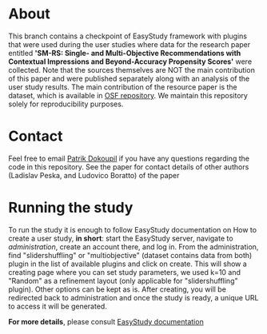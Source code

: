 # About
This branch contains a checkpoint of EasyStudy framework with plugins that were used during the user studies where data for the research paper entitled **'SM-RS: Single- and Multi-Objective Recommendations with Contextual Impressions and Beyond-Accuracy Propensity Scores'** were collected. Note that the sources themselves are NOT the main contribution of this paper and were published separately along with an analysis of the user study results. The main contribution of the resource paper is the dataset, which is available in [OSF repository](https://osf.io/hkzje/). We maintain this repository solely for reproducibility purposes.

# Contact
Feel free to email [Patrik Dokoupil](patrik.dokoupil@matfyz.cuni.cz) if you have any questions regarding the code in this repository. 
See the paper for contact details of other authors (Ladislav Peska, and Ludovico Boratto) of the paper

# Running the study
To run the study it is enough to follow EasyStudy documentation on How to create a user study, **in short**: start the EasyStudy server, navigate to *administration*, create an account there, and log in. From the administration, find "slidershuffling" or "multiobjective" (dataset contains data from both) plugin in the list of available plugins and click on create. This will show a creating page where you can set study parameters, we used k=10 and "Random" as a refinement layout (only applicable for "slidershuffling" plugin). Other options can be kept as is. After creating, you will be redirected back to administration and once the study is ready, a unique URL to access it will be generated.

**For more details**, please consult [EasyStudy documentation](https://github.com/pdokoupil/EasyStudy?tab=readme-ov-file#setup)